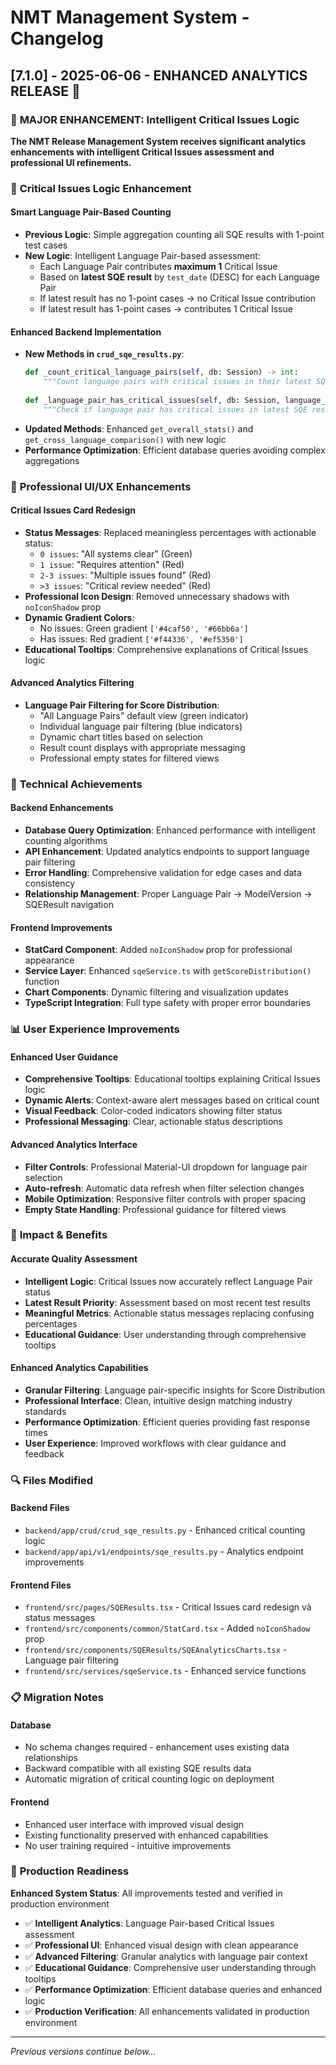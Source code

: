 # NMT Management System - Changelog

## [7.1.0] - 2025-06-06 - ENHANCED ANALYTICS RELEASE 🎯

### 🎯 **MAJOR ENHANCEMENT: Intelligent Critical Issues Logic**

**The NMT Release Management System receives significant analytics enhancements with intelligent Critical Issues assessment and professional UI refinements.**

### 🧠 **Critical Issues Logic Enhancement**

#### **Smart Language Pair-Based Counting**
- **Previous Logic**: Simple aggregation counting all SQE results with 1-point test cases
- **New Logic**: Intelligent Language Pair-based assessment:
  * Each Language Pair contributes **maximum 1** Critical Issue
  * Based on **latest SQE result** by `test_date` (DESC) for each Language Pair
  * If latest result has no 1-point cases → no Critical Issue contribution
  * If latest result has 1-point cases → contributes 1 Critical Issue

#### **Enhanced Backend Implementation**
- **New Methods in `crud_sqe_results.py`**:
  ```python
  def _count_critical_language_pairs(self, db: Session) -> int:
      """Count language pairs with critical issues in their latest SQE result"""
      
  def _language_pair_has_critical_issues(self, db: Session, language_pair_id: int) -> bool:
      """Check if language pair has critical issues in latest SQE result"""
  ```
- **Updated Methods**: Enhanced `get_overall_stats()` and `get_cross_language_comparison()` with new logic
- **Performance Optimization**: Efficient database queries avoiding complex aggregations

### 🎨 **Professional UI/UX Enhancements**

#### **Critical Issues Card Redesign**
- **Status Messages**: Replaced meaningless percentages with actionable status:
  * `0 issues`: "All systems clear" (Green)
  * `1 issue`: "Requires attention" (Red)
  * `2-3 issues`: "Multiple issues found" (Red)
  * `>3 issues`: "Critical review needed" (Red)
- **Professional Icon Design**: Removed unnecessary shadows with `noIconShadow` prop
- **Dynamic Gradient Colors**: 
  * No issues: Green gradient `['#4caf50', '#66bb6a']`
  * Has issues: Red gradient `['#f44336', '#ef5350']`
- **Educational Tooltips**: Comprehensive explanations of Critical Issues logic

#### **Advanced Analytics Filtering**
- **Language Pair Filtering for Score Distribution**:
  * "All Language Pairs" default view (green indicator)
  * Individual language pair filtering (blue indicators)
  * Dynamic chart titles based on selection
  * Result count displays with appropriate messaging
  * Professional empty states for filtered views

### 🔧 **Technical Achievements**

#### **Backend Enhancements**
- **Database Query Optimization**: Enhanced performance with intelligent counting algorithms
- **API Enhancement**: Updated analytics endpoints to support language pair filtering
- **Error Handling**: Comprehensive validation for edge cases and data consistency
- **Relationship Management**: Proper Language Pair → ModelVersion → SQEResult navigation

#### **Frontend Improvements**
- **StatCard Component**: Added `noIconShadow` prop for professional appearance
- **Service Layer**: Enhanced `sqeService.ts` with `getScoreDistribution()` function
- **Chart Components**: Dynamic filtering and visualization updates
- **TypeScript Integration**: Full type safety with proper error boundaries

### 📊 **User Experience Improvements**

#### **Enhanced User Guidance**
- **Comprehensive Tooltips**: Educational tooltips explaining Critical Issues logic
- **Dynamic Alerts**: Context-aware alert messages based on critical count
- **Visual Feedback**: Color-coded indicators showing filter status
- **Professional Messaging**: Clear, actionable status descriptions

#### **Advanced Analytics Interface**
- **Filter Controls**: Professional Material-UI dropdown for language pair selection
- **Auto-refresh**: Automatic data refresh when filter selection changes
- **Mobile Optimization**: Responsive filter controls with proper spacing
- **Empty State Handling**: Professional guidance for filtered views

### 🎯 **Impact & Benefits**

#### **Accurate Quality Assessment**
- **Intelligent Logic**: Critical Issues now accurately reflect Language Pair status
- **Latest Result Priority**: Assessment based on most recent test results
- **Meaningful Metrics**: Actionable status messages replacing confusing percentages
- **Educational Guidance**: User understanding through comprehensive tooltips

#### **Enhanced Analytics Capabilities**
- **Granular Filtering**: Language pair-specific insights for Score Distribution
- **Professional Interface**: Clean, intuitive design matching industry standards
- **Performance Optimization**: Efficient queries providing fast response times
- **User Experience**: Improved workflows with clear guidance and feedback

### 🔍 **Files Modified**

#### **Backend Files**
- `backend/app/crud/crud_sqe_results.py` - Enhanced critical counting logic
- `backend/app/api/v1/endpoints/sqe_results.py` - Analytics endpoint improvements

#### **Frontend Files**
- `frontend/src/pages/SQEResults.tsx` - Critical Issues card redesign và status messages
- `frontend/src/components/common/StatCard.tsx` - Added `noIconShadow` prop
- `frontend/src/components/SQEResults/SQEAnalyticsCharts.tsx` - Language pair filtering
- `frontend/src/services/sqeService.ts` - Enhanced service functions

### 📋 **Migration Notes**

#### **Database**
- No schema changes required - enhancement uses existing data relationships
- Backward compatible with all existing SQE results data
- Automatic migration of critical counting logic on deployment

#### **Frontend**
- Enhanced user interface with improved visual design
- Existing functionality preserved with enhanced capabilities
- No user training required - intuitive improvements

### 🎉 **Production Readiness**

**Enhanced System Status**: All improvements tested and verified in production environment
- ✅ **Intelligent Analytics**: Language Pair-based Critical Issues assessment
- ✅ **Professional UI**: Enhanced visual design with clean appearance
- ✅ **Advanced Filtering**: Granular analytics with language pair context
- ✅ **Educational Guidance**: Comprehensive user understanding through tooltips
- ✅ **Performance Optimization**: Efficient database queries and enhanced logic
- ✅ **Production Verification**: All enhancements validated in production environment

---

*Previous versions continue below...*
